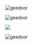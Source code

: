 <p><img align="center" src="https://github-readme-stats.vercel.app/api/top-langs?username=geedoor&show_icons=true&locale=en&layout=compact" alt="geedoor" /></p>
<p><img align="center" src="https://github-readme-stats.vercel.app/api?username=geedoor&show_icons=true&locale=en" alt="geedoor" /></p>
<p><img src="https://github-profile-trophy.vercel.app/?username=geedoor&theme=matrix&no-frame=true&no-bg=false&margin-w=4"/></p>
<p><img align="center" src="https://github-readme-streak-stats.herokuapp.com/?user=geedoor&" alt="geedoor" /></p>
